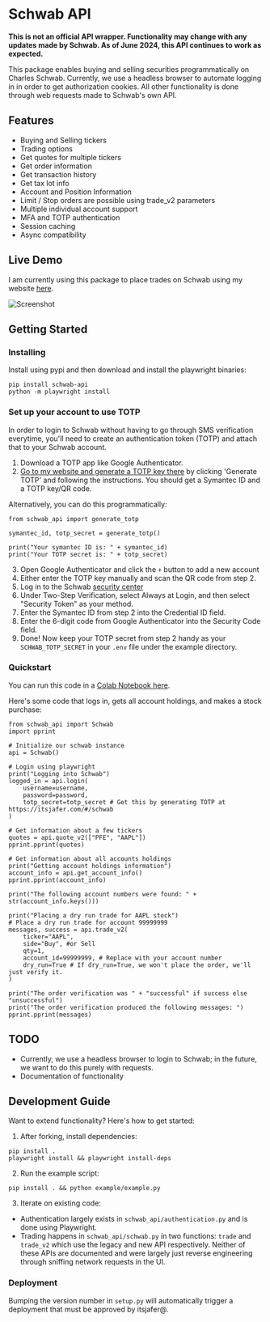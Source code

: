 # Schwab API

**This is not an official API wrapper. Functionality may change with any updates made by Schwab. As of June 2024, this API continues to work as expected.**

This package enables buying and selling securities programmatically on Charles Schwab. Currently, we use a headless browser to automate logging in in order to get authorization cookies. All other functionality is done through web requests made to Schwab's own API.

## Features

* Buying and Selling tickers
* Trading options
* Get quotes for multiple tickers
* Get order information
* Get transaction history
* Get tax lot info
* Account and Position Information
* Limit / Stop orders are possible using trade_v2 parameters
* Multiple individual account support
* MFA and TOTP authentication
* Session caching
* Async compatibility

## Live Demo

I am currently using this package to place trades on Schwab using my website [here](https://itsjafer.com/#/reversesplit).

![Screenshot](screenshot.png)

## Getting Started

### Installing

Install using pypi and then download and install the playwright binaries:

```
pip install schwab-api
python -m playwright install
```

### Set up your account to use TOTP

In order to login to Schwab without having to go through SMS verification everytime, you'll need to create an authentication token (TOTP) and attach that to your Schwab account.


1. Download a TOTP app like Google Authenticator.
2. [Go to my website and generate a TOTP key there](https://itsjafer.com/#/schwab) by clicking 'Generate TOTP' and following the instructions. You should get a Symantec ID and a TOTP key/QR code.

Alternatively, you can do this programmatically:

```
from schwab_api import generate_totp

symantec_id, totp_secret = generate_totp()

print("Your symantec ID is: " + symantec_id)
print("Your TOTP secret is: " + totp_secret)
```

3. Open Google Authenticator and click the `+` button to add a new account
4. Either enter the TOTP key manually and scan the QR code from step 2.
5. Log in to the Schwab [security center](https://client.schwab.com/app/access/securitysettings/#/security/verification)
6. Under Two-Step Verification, select Always at Login, and then select "Security Token" as your method.
7. Enter the Symantec ID from step 2 into the Credential ID field.
8. Enter the 6-digit code from Google Authenticator into the Security Code field.
9. Done! Now keep your TOTP secret from step 2 handy as your `SCHWAB_TOTP_SECRET` in your `.env` file under the example directory.

### Quickstart

You can run this code in a [Colab Notebook here](https://github.com/itsjafer/schwab-api/blob/main/Schwab_API_Example.ipynb).

Here's some code that logs in, gets all account holdings, and makes a stock purchase:
```
from schwab_api import Schwab
import pprint

# Initialize our schwab instance
api = Schwab()

# Login using playwright
print("Logging into Schwab")
logged_in = api.login(
    username=username,
    password=password,
    totp_secret=totp_secret # Get this by generating TOTP at https://itsjafer.com/#/schwab
)

# Get information about a few tickers
quotes = api.quote_v2(["PFE", "AAPL"])
pprint.pprint(quotes)

# Get information about all accounts holdings
print("Getting account holdings information")
account_info = api.get_account_info()
pprint.pprint(account_info)

print("The following account numbers were found: " + str(account_info.keys()))

print("Placing a dry run trade for AAPL stock")
# Place a dry run trade for account 99999999
messages, success = api.trade_v2(
    ticker="AAPL", 
    side="Buy", #or Sell
    qty=1, 
    account_id=99999999, # Replace with your account number
    dry_run=True # If dry_run=True, we won't place the order, we'll just verify it.
)

print("The order verification was " + "successful" if success else "unsuccessful")
print("The order verification produced the following messages: ")
pprint.pprint(messages)
```

## TODO

* Currently, we use a headless browser to login to Schwab; in the future, we want to do this purely with requests.
* Documentation of functionality

## Development Guide

Want to extend functionality? Here's how to get started:

1. After forking, install dependencies:
```
pip install .
playwright install && playwright install-deps
```

2. Run the example script:
```
pip install . && python example/example.py
```

3. Iterate on existing code: 
* Authentication largely exists in `schwab_api/authentication.py` and is done using Playwright.
* Trading happens in `schwab_api/schwab.py` in two functions: `trade` and `trade_v2` which use the legacy and new API respectively. Neither of these APIs are documented and were largely just reverse engineering through sniffing network requests in the UI.

### Deployment

Bumping the version number in `setup.py` will automatically trigger a deployment that must be approved by itsjafer@.

